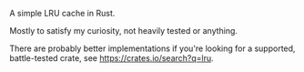 A simple LRU cache in Rust.

Mostly to satisfy my curiosity, not heavily tested or anything.

There are probably better implementations if you're looking for a supported, battle-tested crate, see https://crates.io/search?q=lru.
